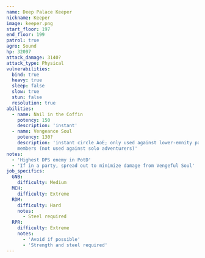 ```yaml
---
name: Deep Palace Keeper
nickname: Keeper
image: keeper.png
start_floor: 197
end_floor: 199
patrol: true
agro: Sound
hp: 32097
attack_damage: 3140?
attack_type: Physical
vulnerabilities:
  bind: true
  heavy: true
  sleep: false
  slow: true
  stun: false
  resolution: true
abilities:
  - name: Nail in the Coffin
    potency: 150
    description: 'instant'
  - name: Vengeance Soul
    potency: 130?
    description: 'instant circle AoE; only used against lower-emnity party
    members (not used against solo adventurers)'
notes:
  - 'Highest DPS enemy in PotD'
  - 'If in a party, spread out to minimize damage from Vengeful Soul'
job_specifics:
  GNB:
    difficulty: Medium
  MCH:
    difficulty: Extreme
  RDM:
    difficulty: Hard
    notes:
      - Steel required
  RPR:
    difficulty: Extreme
    notes:
      - 'Avoid if possible'
      - 'Strength and steel required'
---
```

